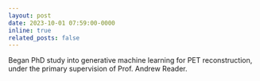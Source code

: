 ```yaml
---
layout: post
date: 2023-10-01 07:59:00-0000
inline: true
related_posts: false
---
```


Began PhD study into generative machine learning for PET reconstruction, under the primary supervision of Prof. Andrew Reader.
<!-- (Project entitled Fully Bayesian 3D PET-MR Neuroimaging Reconstruction). -->
